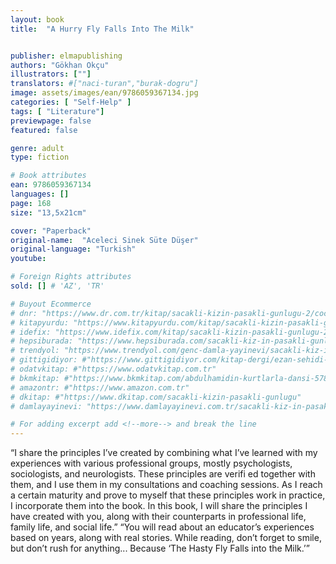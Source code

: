 ```yaml
---
layout: book
title:  "A Hurry Fly Falls Into The Milk"


publisher: elmapublishing
authors: "Gökhan Okçu"
illustrators: [""]
translators: #["naci-turan","burak-dogru"]
image: assets/images/ean/9786059367134.jpg
categories: [ "Self-Help" ]
tags: [ "Literature"]
previewpage: false
featured: false

genre: adult
type: fiction

# Book attributes
ean: 9786059367134
languages: []
page: 168
size: "13,5x21cm"

cover: "Paperback"
original-name:  "Aceleci Sinek Süte Düşer"
original-language: "Turkish"
youtube:

# Foreign Rights attributes
sold: [] # 'AZ', 'TR'

# Buyout Ecommerce
# dnr: "https://www.dr.com.tr/kitap/sacakli-kizin-pasakli-gunlugu-2/cocuk-ve-genclik/genclik-10-yas/roman-oyku/urunno=0001893059001"
# kitapyurdu: "https://www.kitapyurdu.com/kitap/sacakli-kizin-pasakli-gunlugu-2-/560122.html&filter_name=Sa%C3%A7akl%C4%B1+K%C4%B1z%27%C4%B1n+Pasakl%C4%B1+G%C3%BCnl%C3%BC%C4%9F%C3%BC+2"
# idefix: "https://www.idefix.com/kitap/sacakli-kizin-pasakli-gunlugu-2/cocuk-ve-genclik/genclik-10-yas/roman-oyku/urunno=0001893059001"
# hepsiburada: "https://www.hepsiburada.com/sacakli-kiz-in-pasakli-gunlugu-2-damla-yayinevi-p-HBV000012ER86"
# trendyol: "https://www.trendyol.com/genc-damla-yayinevi/sacakli-kiz-in-pasakli-gunlugu-2-p-54825777"
# gittigidiyor: #"https://www.gittigidiyor.com/kitap-dergi/ezan-sehidi-adnan-menderes_pdp_732728793"
# odatvkitap: #"https://www.odatvkitap.com.tr"
# bkmkitap: #"https://www.bkmkitap.com/abdulhamidin-kurtlarla-dansi-578226"
# amazontr: #"https://www.amazon.com.tr"
# dkitap: #"https://www.dkitap.com/sacakli-kizin-pasakli-gunlugu"
# damlayayinevi: "https://www.damlayayinevi.com.tr/sacakli-kiz-in-pasakli-gunlugu-2-bu-iste-bi-terslik-var"

# For adding excerpt add <!--more--> and break the line
---
```

“I share the principles I’ve created by combining
what I’ve learned with my experiences with various professional groups, mostly psychologists,
sociologists, and neurologists. These principles are
verifi ed together with them, and I use them in my
consultations and coaching sessions. As I reach
a certain maturity and prove to myself that these
principles work in practice, I incorporate them into
the book. In this book, I will share the principles I
have created with you, along with their counterparts in professional life, family life, and social life.”
“You will read about an educator’s experiences based on years, along with real stories. While
reading, don’t forget to smile, but don’t rush for
anything... Because ‘The Hasty Fly Falls into the
Milk.’”
<!--more--> 


